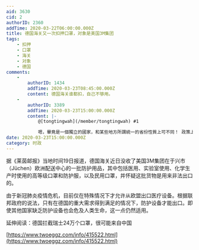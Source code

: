 ```yaml
---
aid: 3630
cid: 2
authorID: 2360
addTime: 2020-03-22T06:00:00.000Z
title: 德国海关又一次扣押口罩，对象是美国3M集团
tags:
    - 扣押
    - 口罩
    - 海关
    - 对象
    - 德国
comments:
    -
        authorID: 1434
        addTime: 2020-03-23T08:45:00.000Z
        content: 德国海关谁都扣，自己不够用。
    -
        authorID: 3389
        addTime: 2020-03-23T15:00:00.000Z
        content: |-
            @[tongtingwah](/member/tongtingwah) #1

            嗯，畢竟是一個獨立的國家，和某些地方所謂統一的省份性質上可不同！ 政策上自然不會和其他國家統一協調，手段是否合理暫且不談！可以理解
date: 2020-03-23T15:00:00.000Z
category: 时政
---
```


据《莱茵邮报》当地时间19日报道，德国海关近日没收了美国3M集团在于兴市（Jüchen）欧洲配送中心的一批防护用品，其中包括医用、实验室使用、化学生产时使用的高等级口罩和防护服，以及民用口罩，并怀疑这批货物是用来非法出口的。

由于新冠肺炎疫情危机，目前仅在特殊情况下才允许从欧盟出口医疗设备。根据联邦政府的说法，只有在德国的重大需求得到满足的情况下，防护设备才能出口。即使其他国家缺乏防护设备也会危及人类生命，这一点仍然适用。

延伸阅读：德国拦截瑞士24万个口罩，很可能来自中国

[https://www.twoeggz.com/info/415522.html](https://www.twoeggz.com/info/415522.html)
